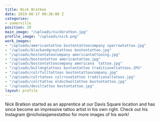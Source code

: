 ```yaml
---
title: Nick Bratkon
date: 2019-06-17 00:36:00 Z
categories:
- somerville
position: 20
main_image: "/uploads/nickbratkon.jpg"
profile_image: "/uploads/nick.png"
work_images:
- "/uploads/americantattoo bostontattoocompany sparrowtattoo.jpg"
- "/uploads/blackandgreytattoos bostontattoo.jpg"
- "/uploads/bostontatoocompany americantattooing.jpg"
- "/uploads/bostontattoo americantattoo.jpg"
- "/uploads/bostontattoocompany americana  tattoo.jpg"
- "/uploads/bulldogtattoos bostontattoo traditionaltattoos.JPG"
- "/uploads/colrfulltattoos bostontattoocompany.jpg"
- "/uploads/colrtatoos colrrosetattoo traditionaltatoos.jpg"
- "/uploads/colrtattoo oldschooltattoo bostontattoo.jpg"
- "/uploads/deviltattoo bostontattoo.jpg"
layout: profile
---
```


Nick Bratkon started as an apprentice at our Davis Square location and has since become an impressive tattoo artist in his own right. Check out his Instagram @nicholasjamestattoo for more images of his work!
